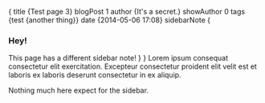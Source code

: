 {
    title {Test page 3}
    blogPost 1
    author {It's a secret.}
    showAuthor 0
    tags {test {another thing}}
    date {2014-05-06 17:08}
	sidebarNote {
        <h3>Hey!</h3>
        This page has a different sidebar note!
    }
}
Lorem ipsum consequat consectetur elit exercitation. Excepteur consectetur proident elit velit est et laboris ex laboris deserunt consectetur in ex aliquip.

<!--  more  -->

Nothing much here expect for the sidebar.
